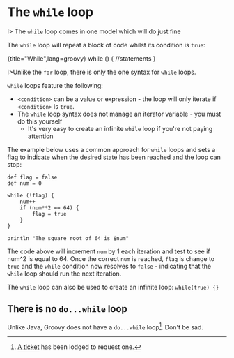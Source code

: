 # The `while` loop

I> The `while` loop comes in one model which will do just fine

The `while` loop will  repeat a block of code whilst its condition is `true`:

{title="While",lang=groovy}
	while (<condition>) {
		//statements
	}

I>Unlike the `for` loop, there is only the one syntax for `while` loops.

`while` loops feature the following:

* `<condition>` can be a value or expression - the loop will only iterate if `<condition>` is `true`.
* The `while` loop syntax does not manage an iterator variable - you must do this yourself
	* It's very easy to create an infinite `while` loop if you're not paying attention

The example below uses a common approach for `while` loops and sets a flag to indicate when the desired state has been reached and the loop can stop:

	def flag = false
	def num = 0

	while (!flag) {
	    num++
	    if (num**2 == 64) {
	        flag = true
	    }
	}

	println "The square root of 64 is $num"

The code above will increment `num` by 1 each iteration and test to see if num^2 is equal to 64. Once the correct `num` is reached, `flag` is change to `true` and the `while` condition now resolves to `false` - indicating that the `while` loop should run the next iteration.

The `while` loop can also be used to create an infinite loop: `while(true) {}`

## There is no `do...while` loop

Unlike Java, Groovy does not have a `do...while` loop[^dowhile]. Don't be sad.

[^dowhile]: [A ticket](https://jira.codehaus.org/browse/GROOVY-5348) has been lodged to request one.
